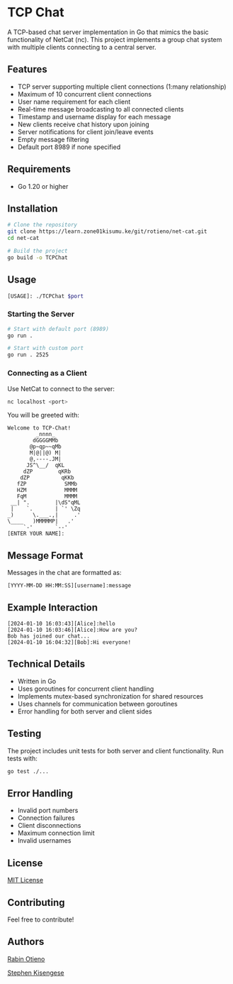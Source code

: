 # TCP Chat

A TCP-based chat server implementation in Go that mimics the basic functionality of NetCat (nc). This project implements a group chat system with multiple clients connecting to a central server.

## Features

- TCP server supporting multiple client connections (1:many relationship)
- Maximum of 10 concurrent client connections
- User name requirement for each client
- Real-time message broadcasting to all connected clients
- Timestamp and username display for each message
- New clients receive chat history upon joining
- Server notifications for client join/leave events
- Empty message filtering
- Default port 8989 if none specified

## Requirements

- Go 1.20 or higher

## Installation

```bash
# Clone the repository
git clone https://learn.zone01kisumu.ke/git/rotieno/net-cat.git
cd net-cat

# Build the project
go build -o TCPChat
```

## Usage

```bash
[USAGE]: ./TCPChat $port
```

### Starting the Server

```bash
# Start with default port (8989)
go run .

# Start with custom port
go run . 2525
```

### Connecting as a Client

Use NetCat to connect to the server:

```bash
nc localhost <port>
```

You will be greeted with:
```
Welcome to TCP-Chat!
         _nnnn_
        dGGGGMMb
       @p~qp~~qMb
       M|@||@) M|
       @,----.JM|
      JS^\__/  qKL
     dZP        qKRb
    dZP          qKKb
   fZP            SMMb
   HZM            MMMM
   FqM            MMMM
 __| ".        |\dS"qML
 |    `.       | `' \Zq
_)      \.___.,|     .'
\____   )MMMMMP|   .'
     `-'       `--'
[ENTER YOUR NAME]:
```

## Message Format

Messages in the chat are formatted as:
```
[YYYY-MM-DD HH:MM:SS][username]:message
```

## Example Interaction

```
[2024-01-10 16:03:43][Alice]:hello
[2024-01-10 16:03:46][Alice]:How are you?
Bob has joined our chat...
[2024-01-10 16:04:32][Bob]:Hi everyone!
```

## Technical Details

- Written in Go
- Uses goroutines for concurrent client handling
- Implements mutex-based synchronization for shared resources
- Uses channels for communication between goroutines
- Error handling for both server and client sides


## Testing

The project includes unit tests for both server and client functionality. Run tests with:

```bash
go test ./...
```

## Error Handling

- Invalid port numbers
- Connection failures
- Client disconnections
- Maximum connection limit
- Invalid usernames

## License

[MIT License](LICENSE)

## Contributing

Feel free to contribute!

## Authors

[Rabin Otieno](https://learn.zone01kisumu.ke/git/rotieno)

[Stephen Kisengese](https://learn.zone01kisumu.ke/git/skisenge)